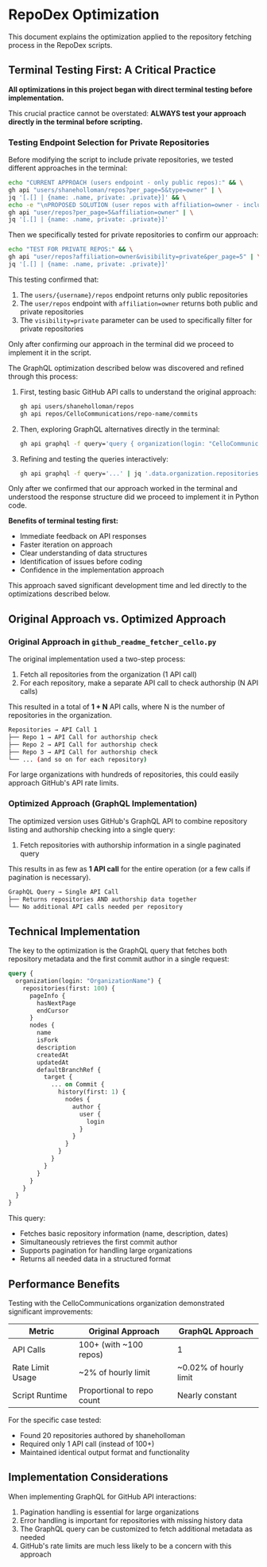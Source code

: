 # RepoDex Optimization

This document explains the optimization applied to the repository fetching process in the RepoDex scripts.

## Terminal Testing First: A Critical Practice

**All optimizations in this project began with direct terminal testing before implementation.**

This crucial practice cannot be overstated: **ALWAYS test your approach directly in the terminal before scripting.**

### Testing Endpoint Selection for Private Repositories

Before modifying the script to include private repositories, we tested different approaches in the terminal:

```bash
echo "CURRENT APPROACH (users endpoint - only public repos):" && \
gh api "users/shaneholloman/repos?per_page=5&type=owner" | \
jq '[.[] | {name: .name, private: .private}]' && \
echo -e "\nPROPOSED SOLUTION (user repos with affiliation=owner - includes private repos):" && \
gh api "user/repos?per_page=5&affiliation=owner" | \
jq '[.[] | {name: .name, private: .private}]'
```

Then we specifically tested for private repositories to confirm our approach:

```bash
echo "TEST FOR PRIVATE REPOS:" && \
gh api "user/repos?affiliation=owner&visibility=private&per_page=5" | \
jq '[.[] | {name: .name, private: .private}]'
```

This testing confirmed that:

1. The `users/{username}/repos` endpoint returns only public repositories
2. The `user/repos` endpoint with `affiliation=owner` returns both public and private repositories
3. The `visibility=private` parameter can be used to specifically filter for private repositories

Only after confirming our approach in the terminal did we proceed to implement it in the script.

The GraphQL optimization described below was discovered and refined through this process:

1. First, testing basic GitHub API calls to understand the original approach:

    ```bash
    gh api users/shaneholloman/repos
    gh api repos/CelloCommunications/repo-name/commits
    ```

2. Then, exploring GraphQL alternatives directly in the terminal:

    ```bash
    gh api graphql -f query='query { organization(login: "CelloCommunications") { ... } }'
    ```

3. Refining and testing the queries interactively:

    ```bash
    gh api graphql -f query='...' | jq '.data.organization.repositories.nodes[]'
    ```

Only after we confirmed that our approach worked in the terminal and understood the response structure did we proceed to implement it in Python code.

**Benefits of terminal testing first:**

- Immediate feedback on API responses
- Faster iteration on approach
- Clear understanding of data structures
- Identification of issues before coding
- Confidence in the implementation approach

This approach saved significant development time and led directly to the optimizations described below.

## Original Approach vs. Optimized Approach

### Original Approach in `github_readme_fetcher_cello.py`

The original implementation used a two-step process:

1. Fetch all repositories from the organization (1 API call)
2. For each repository, make a separate API call to check authorship (N API calls)

This resulted in a total of **1 + N** API calls, where N is the number of repositories in the organization.

```sh
Repositories → API Call 1
├── Repo 1 → API Call for authorship check
├── Repo 2 → API Call for authorship check
├── Repo 3 → API Call for authorship check
└── ... (and so on for each repository)
```

For large organizations with hundreds of repositories, this could easily approach GitHub's API rate limits.

### Optimized Approach (GraphQL Implementation)

The optimized version uses GitHub's GraphQL API to combine repository listing and authorship checking into a single query:

1. Fetch repositories with authorship information in a single paginated query

This results in as few as **1 API call** for the entire operation (or a few calls if pagination is necessary).

```sh
GraphQL Query → Single API Call
├── Returns repositories AND authorship data together
└── No additional API calls needed per repository
```

## Technical Implementation

The key to the optimization is the GraphQL query that fetches both repository metadata and the first commit author in a single request:

```graphql
query {
  organization(login: "OrganizationName") {
    repositories(first: 100) {
      pageInfo {
        hasNextPage
        endCursor
      }
      nodes {
        name
        isFork
        description
        createdAt
        updatedAt
        defaultBranchRef {
          target {
            ... on Commit {
              history(first: 1) {
                nodes {
                  author {
                    user {
                      login
                    }
                  }
                }
              }
            }
          }
        }
      }
    }
  }
}
```

This query:

- Fetches basic repository information (name, description, dates)
- Simultaneously retrieves the first commit author
- Supports pagination for handling large organizations
- Returns all needed data in a structured format

## Performance Benefits

Testing with the CelloCommunications organization demonstrated significant improvements:

| Metric | Original Approach | GraphQL Approach |
|--------|------------------|-----------------|
| API Calls | 100+ (with ~100 repos) | 1 |
| Rate Limit Usage | ~2% of hourly limit | ~0.02% of hourly limit |
| Script Runtime | Proportional to repo count | Nearly constant |

For the specific case tested:

- Found 20 repositories authored by shaneholloman
- Required only 1 API call (instead of 100+)
- Maintained identical output format and functionality

## Implementation Considerations

When implementing GraphQL for GitHub API interactions:

1. Pagination handling is essential for large organizations
2. Error handling is important for repositories with missing history data
3. The GraphQL query can be customized to fetch additional metadata as needed
4. GitHub's rate limits are much less likely to be a concern with this approach
